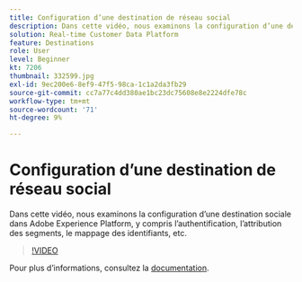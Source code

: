 ```yaml
---
title: Configuration d’une destination de réseau social
description: Dans cette vidéo, nous examinons la configuration d’une destination sociale dans Adobe Experience Platform, y compris l’authentification, l’attribution des segments, le mappage des identifiants, etc.
solution: Real-time Customer Data Platform
feature: Destinations
role: User
level: Beginner
kt: 7206
thumbnail: 332599.jpg
exl-id: 9ec200e6-8ef9-47f5-98ca-1c1a2da3fb29
source-git-commit: cc7a77c4dd380ae1bc23dc75608e8e2224dfe78c
workflow-type: tm+mt
source-wordcount: '71'
ht-degree: 9%

---
```


# Configuration d’une destination de réseau social

Dans cette vidéo, nous examinons la configuration d’une destination sociale dans Adobe Experience Platform, y compris l’authentification, l’attribution des segments, le mappage des identifiants, etc.

>[!VIDEO](https://video.tv.adobe.com/v/332599/?quality=12&learn=on)

Pour plus dʼinformations, consultez la [documentation](https://experienceleague.adobe.com/docs/experience-platform/destinations/catalog/social/overview.html).
